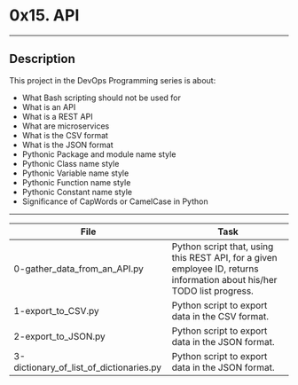# 0x15. API
---
## Description

This project in the DevOps Programming series is about:


*  What Bash scripting should not be used for
*  What is an API
*  What is a REST API
*  What are microservices
*  What is the CSV format
*  What is the JSON format
*  Pythonic Package and module name style
*  Pythonic Class name style
*  Pythonic Variable name style
*  Pythonic Function name style
*  Pythonic Constant name style
*  Significance of CapWords or CamelCase in Python



---
File|Task
---|---
0-gather_data_from_an_API.py |  Python script that, using this REST API, for a given employee ID, returns information about his/her TODO list progress.
1-export_to_CSV.py | Python script to export data in the CSV format.
2-export_to_JSON.py |  Python script to export data in the JSON format.
3-dictionary_of_list_of_dictionaries.py | Python script to export data in the JSON format.